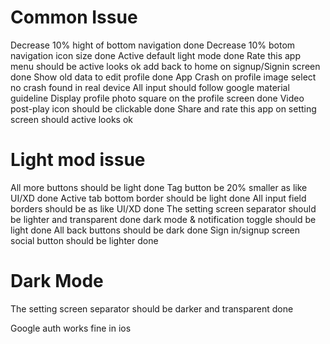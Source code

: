 Common Issue
=================
Decrease 10% hight of bottom navigation  done
Decrease 10% botom navigation icon size  done
Active default light mode                done
Rate this app menu should be active      looks ok
add back to home on signup/Signin screen done
Show old data to edit profile            done
App Crash on profile image select        no crash found in real device
All input should follow google material guideline 
Display profile photo square on the profile screen  done
Video post-play icon should be clickable done
Share and rate this app on setting screen should active looks ok 



Light mod issue
==============
All more buttons should be light done
Tag button be 20% smaller as like UI/XD  done
Active tab bottom border should be light done
All input field borders should be as like UI/XD done
The setting screen separator should be lighter and transparent done 
dark mode & notification toggle should be light done 
All back buttons should be dark  done
Sign in/signup screen social button should be lighter done
 
Dark Mode
===============
The setting screen separator should be darker and transparent  done


Google auth works fine in ios 

